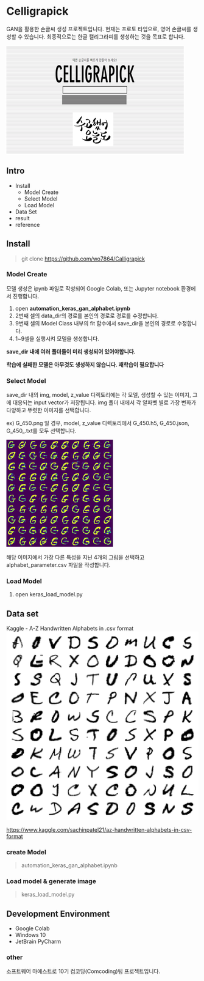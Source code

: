 # Celligrapick
GAN을 활용한 손글씨 생성 프로젝트입니다.
현재는 프로토 타입으로, 영어 손글씨를 생성할 수 있습니다.
최종적으로는 한글 캘리그라피를 생성하는 것을 목표로 합니다.

![UI](/others/UI.PNG)

## Intro
- Install
  - Model Create
  - Select Model
  - Load Model
- Data Set
- result
- reference

## Install
> git clone https://github.com/wo7864/Calligrapick

### Model Create
모델 생성은 ipynb 파일로 작성되어 Google Colab, 또는 Jupyter notebook 환경에서 진행합니다.

1. open **automation_keras_gan_alphabet.ipynb**
2. 2번째 셀의 data_dir의 경로를 본인의 경로로 경로를 수정합니다.
3. 9번째 셀의 Model Class 내부의 fit 함수에서 save_dir을 본인의 경로로 수정합니다. 
4. 1~9셀을 실행시켜 모델을 생성합니다.

**save_dir 내에 여러 폴더들이 미리 생성되어 있어야합니다.**

**학습에 실패한 모델은 아무것도 생성하지 않습니다. 재학습이 필요합니다**
### Select Model
save_dir 내의 img, model, z_value 디렉토리에는 각 모델, 생성할 수 있는 이미지, 그에 대응되는 input vector가 저장됩니다.
img 폴더 내에서 각 알파벳 별로 가장 변화가 다양하고 뚜렷한 이미지를 선택합니다.

ex) G_450.png 일 경우, model, z_value 디렉토리에서 G_450.h5, G_450.json, G_450_.txt를 모두 선택합니다.

![generated img](/others/G_450.png)

해당 이미지에서 가장 다른 특성을 지닌 4개의 그림을 선택하고 alphabet_parameter.csv 파일을 작성합니다.
### Load Model

1. open keras_load_model.py


## Data set
Kaggle - A-Z Handwritten Alphabets in .csv format
![DataSet](/others/dataset.png)

https://www.kaggle.com/sachinpatel21/az-handwritten-alphabets-in-csv-format

### create Model
> automation_keras_gan_alphabet.ipynb

### Load model & generate image
> keras_load_model.py

## Development Environment
- Google Colab
- Windows 10
- JetBrain PyCharm

### other
소프트웨어 마에스트로 10기 컴코딩(Comcoding)팀 프로젝트입니다.

